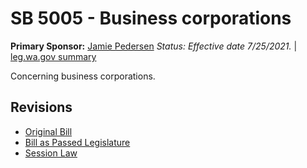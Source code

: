 # SB 5005 - Business corporations
**Primary Sponsor:** [Jamie Pedersen](/person/leg/jamie.pedersen.md)
*Status: Effective date 7/25/2021.* | [leg.wa.gov summary](https://app.leg.wa.gov/billsummary?BillNumber=5005&Year=2021)

Concerning business corporations.

## Revisions
* [Original Bill](1/)
* [Bill as Passed Legislature](1/)
* [Session Law](1/)